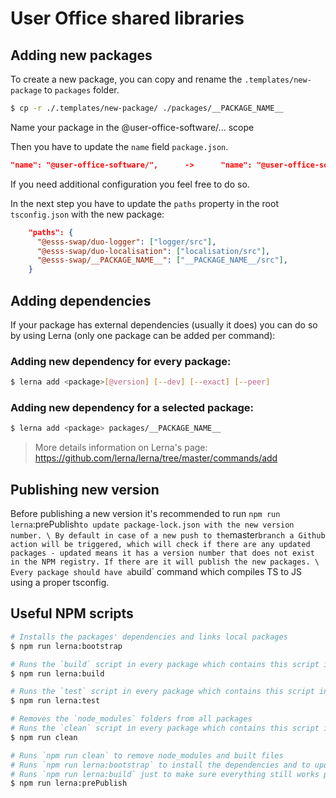 # User Office shared libraries

## Adding new packages

To create a new package, you can copy and rename the `.templates/new-package` to `packages` folder.

```bash
$ cp -r ./.templates/new-package/ ./packages/__PACKAGE_NAME__
```

Name your package in the @user-office-software/... scope

Then you have to update the `name` field `package.json`.

```json
"name": "@user-office-software/",      ->      "name": "@user-office-software/__PACKAGE_NAME__",
```

If you need additional configuration you feel free to do so.

In the next step you have to update the `paths` property in the root `tsconfig.json` with the new package:

```json
    "paths": {
      "@esss-swap/duo-logger": ["logger/src"],
      "@esss-swap/duo-localisation": ["localisation/src"],
      "@esss-swap/__PACKAGE_NAME__": ["__PACKAGE_NAME__/src"],
    }
```

## Adding dependencies

If your package has external dependencies (usually it does) you can do so by using Lerna (only one package can be added per command):

### Adding new dependency for every package:

```bash
$ lerna add <package>[@version] [--dev] [--exact] [--peer]
```

### Adding new dependency for a selected package:

```bash
$ lerna add <package> packages/__PACKAGE_NAME__
```

> More details information on Lerna's page: https://github.com/lerna/lerna/tree/master/commands/add

## Publishing new version
Before publishing a new version it's recommended to run `npm run lerna`:prePublish` to update package-lock.json with the new version number. \
By default in case of a new push to the `master` branch a Github action will be triggered, which will check if there are any updated packages - updated means it has a version number that does not exist in the NPM registry. If there are it will publish the new packages. \
Every package should have a `build` command which compiles TS to JS using a proper tsconfig.

## Useful NPM scripts

```bash
# Installs the packages' dependencies and links local packages
$ npm run lerna:bootstrap

# Runs the `build` script in every package which contains this script in its `package.json`
$ npm run lerna:build

# Runs the `test` script in every package which contains this script in its `package.json`
$ npm run lerna:test

# Removes the `node_modules` folders from all packages
# Runs the `clean` script in every package which contains this script in its `package.json`
$ npm run clean

# Runs `npm run clean` to remove node_modules and built files
# Runs `npm run lerna:bootstrap` to install the dependencies and to update `package-lock.json`
# Runs `npm run lerna:build` just to make sure everything still works properly
$ npm run lerna:prePublish
```
